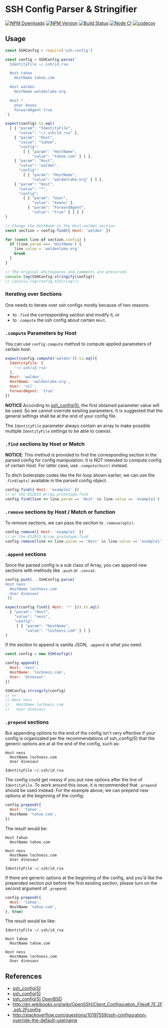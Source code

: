 # SSH Config Parser & Stringifier

[![NPM Downloads](https://img.shields.io/npm/dm/ssh-config.svg?style=flat)](https://www.npmjs.com/package/ssh-config)
[![NPM Version](http://img.shields.io/npm/v/ssh-config.svg?style=flat)](https://www.npmjs.com/package/ssh-config)
[![Build Status](https://travis-ci.org/cyjake/ssh-config.svg)](https://travis-ci.org/cyjake/ssh-config)
[![Node CI](https://github.com/cyjake/ssh-config/actions/workflows/nodejs.yml/badge.svg)](https://github.com/cyjake/ssh-config/actions/workflows/nodejs.yml)
[![codecov](https://codecov.io/gh/cyjake/ssh-config/branch/master/graph/badge.svg?token=RMyTgcL8Kg)](https://codecov.io/gh/cyjake/ssh-config)

## Usage

```js
const SSHConfig = require('ssh-config')

const config = SSHConfig.parse(`
  IdentityFile ~/.ssh/id_rsa

  Host tahoe
    HostName tahoe.com

  Host walden
    HostName waldenlake.org

  Host *
    User keanu
    ForwardAgent true
`)

expect(config).to.eql(
  [ { "param": "IdentityFile",
      "value": "~/.ssh/id_rsa" },
    { "param": "Host",
      "value": "tahoe",
      "config":
        [ { "param": "HostName",
            "value": "tahoe.com" } ] },
    { "param": "Host",
      "value": "walden",
      "config":
        [ { "param": "HostName",
            "value": "waldenlake.org" } ] },
    { "param": "Host",
      "value": "*",
      "config":
        [ { "param": "User",
            "value": "keanu" },
          { "param": "ForwardAgent",
            "value": "true" } ] } ]
)

// Change the HostName in the Host walden section
const section = config.find({ Host: 'walden' })

for (const line of section.config) {
  if (line.param === 'HostName') {
    line.value = 'waldenlake.org'
    break
  }
}

// The original whitespaces and comments are preserved.
console.log(SSHConfig.stringify(config))
// console.log(config.toString())
```

### Iterating over Sections

One needs to iterate over ssh configs mostly because of two reasons.

- to `.find` the corresponding section and modify it, or
- to `.compute` the ssh config about certain `Host`.


### `.compute` Parameters by Host

You can use `config.compute` method to compute applied parameters of certain host.

```js
expect(config.compute('walden')).to.eql({
  IdentityFile: [
    '~/.ssh/id_rsa'
  ],
  Host: 'walden',
  HostName: 'waldenlake.org',
  User: 'nil',
  ForwardAgent: 'true'
})
```

**NOTICE** According to [ssh_config(5)][ssh_config], the first obtained
parameter value will be used. So we cannot override existing parameters. It is
suggested that the general settings shall be at the end of your config file.

The `IdentityFile` parameter always contain an array to make possible multiple
`IdentityFile` settings to be able to coexist.

### `.find` sections by Host or Match

**NOTICE**: This method is provided to find the corresponding section in the
parsed config for config manipulation. It is NOT intended to compute config
of certain Host. For latter case, use `.compute(host)` instead.

To ditch boilerplate codes like the for loop shown earlier, we can use the
`.find(opts)` available in the parsed config object.

```js
config.find({ Host: 'example1' })
// or the ES2015 Array.prototype.find
config.find(line => line.param == 'Host' && line.value == 'example1')
```

### `.remove` sections by Host / Match or function

To remove sections, we can pass the section to `.remove(opts)`.

```js
config.remove({ Host: 'example1' })
// or the ES2015 Array.prototype.find
config.remove(line => line.param == 'Host' && line.value == 'example1')
```

### `.append` sections

Since the parsed config is a sub class of Array, you can append new sections with methods like `.push` or `.concat`.

```js
config.push(...SSHConfig.parse(`
Host ness
  HostName lochness.com
  User dinosaur
`))

expect(config.find({ Host: '*' })).to.eql(
  { "param": "Host",
    "value": "ness",
    "config":
     [ { "param": "HostName",
         "value": "lochness.com" } ] }
)
```

If the section to append is vanilla JSON, `.append` is what you need.

```js
const config = new SSHConfig()

config.append({
  Host: 'ness',
  HostName: 'lochness.com',
  User: 'dinosaur'
})

SSHConfig.stringify(config)
// =>
// Host ness
//   HostName lochness.com
//   User dinosaur
```

### `.prepend` sections

But appending options to the end of the config isn't very effective if your config is organizated per the recommendations of ssh_config(5) that the generic options are at at the end of the config, such as:

```
Host ness
  HostName lochness.com
  User dinosaur

IdentityFile ~/.ssh/id_rsa
```

The config could get messy if you put new options after the line of `IdentityFile`. To work around this issue, it is recommended that `.prepend` should be used instead. For the example above, we can prepend new options at the beginning of the config:

```js
config.prepend({
  Host: 'tahoe',
  HostName 'tahoe.com',
})
```

The result would be:

```
Host tahoe
  HostName tahoe.com

Host ness
  HostName lochness.com
  User dinosaur

IdentityFile ~/.ssh/id_rsa
```

If there are generic options at the beginning of the config, and you'd like the prepended section put before the first existing section, please turn on the second argument of `.prepend`:

```js
config.prepend({
  Host: 'tahoe',
  HostName 'tahoe.com',
}, true)
```

The result would be like:

```
IdentityFile ~/.ssh/id_rsa

Host tahoe
  HostName tahoe.com

Host ness
  HostName lochness.com
  User dinosaur
```

## References

- [ssh_config(5)][ssh_config]
- [ssh_config(5)][ssh_config_die]
- [ssh_config(5) OpenBSD][ssh_config_openbsd]
- http://en.wikibooks.org/wiki/OpenSSH/Client_Configuration_Files#.7E.2F.ssh.2Fconfig
- http://stackoverflow.com/questions/10197559/ssh-configuration-override-the-default-username


[ssh_config]: https://www.freebsd.org/cgi/man.cgi?query=ssh_config&sektion=5
[ssh_config_die]: http://linux.die.net/man/5/ssh_config
[ssh_config_openbsd]: http://www.openbsd.org/cgi-bin/man.cgi/OpenBSD-current/man5/ssh_config.5?query=ssh_config&arch=i386

